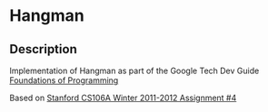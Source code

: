 # Hangman 

## Description
Implementation of Hangman as part of the Google Tech Dev Guide [Foundations of Programming](https://techdevguide.withgoogle.com/paths/foundational/hangman-challenge-archetypal/#! "Link")

Based on [Stanford CS106A Winter 2011-2012 Assignment #4](https://web.stanford.edu/class/archive/cs/cs106a/cs106a.1124/handouts/200%20Assignment%204.pdf
 "Assignment Tasksheet")
